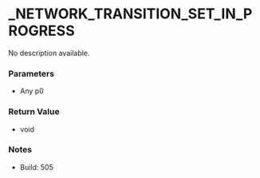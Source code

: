 # _NETWORK_TRANSITION_SET_IN_PROGRESS

No description available.

### Parameters
* Any p0

### Return Value
* void

### Notes
* Build: 505


